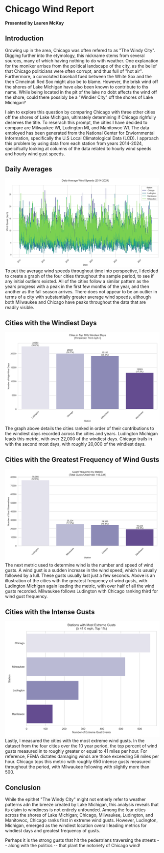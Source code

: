 # Chicago Wind Report
#### Presented by Lauren McKay
## Introduction
  Growing up in the area, Chicago was often refered to as "The Windy City". Digging further into the etymology, this nickname stems from several sources, many of which having nothing to do with weather. One explanation for the moniker arrises from the political landscape of the city, as the belief that Chicago politicians were often corrupt, and thus full of "hot air". Furthermore, a convoluted baseball fued between the White Sox and the then Cinncinati Red Sox might also be to blame. However, the brisk wind off the shores of Lake Michigan have also been known to contribute to ths name. While being located in the pit of the lake no dobt affects the wind off the shore, could there possibly be a "Windier City" off the shores of Lake Michigan? 
  
  I aim to explore this question by comparing Chicago with three other cities off the shores of Lake Michigan, ultimately determining if Chicago righfully deserves the title. To reserach this prompt, the cities I have decided to compare are Milwaukee WI, Ludington MI, and Manitowoc WI. The data employed has been generated from the National Center for Enviornmental Information, specifically the U.S Local Climatological Data (LCD). I approach this problem by using data from each station from years 2014-2024, speicifcally looking at columns of the data related to hourly wind speeds and hourly wind gust speeds. 

  ## Daily Averages
![Daily Average Wind Speeds in mph](./images/dailyavgwind.png) 
To put the average wind speeds throughout time into perspective, I decided to create a graph of the four cities throughout the sample period, to see if any initial outliers existed. All of the cities follow a similar pattern as the years progress with a peak in the first few months of the year, and then another as the fall season arrives. There does not appear to be an outlier in terms of a city with substantially greater average wind speeds, although both Milwaukee and Chicago have peaks throughout the data that are readily visible. 

## Cities with the Windiest Days 
![top 10%](./images/top_wind_cities_ranked.png) 
The graph above details the cities ranked in order of their contributions to the windiest days recorded across the cities and years. Ludington Michigan leads this metric, with over 22,000 of the windiest days. Chicago trails in with the second most days, with roughly 20,000 of the windiest days. 

## Cities with the Greatest Frequency of Wind Gusts
![gusts](./images/gust_frequency.png) 
The next metric used to determine wind is the number and speed of wind gusts. A wind gust is a sudden increase in the wind speed, which is usually followed by a lull. These gusts usually last just a few seconds. Above is an illustration of the cities with the greatest frequency of wind gusts, with Ludington Michigan again leading the metric, with over half of all the wind gusts recorded. Milwaukee follows Ludington with Chicago ranking third for wind gust frequency. 

## Cities with the Intense Gusts
![extreme gust](./images/extreme_gusts.png) 
Lastly, I measured the cities with the most extreme wind gusts. In the dataset from the four cities over the 10 year period, the top percent of wind gusts measured in to roughly greater or equal to 41 miles per hour. For reference, FEMA dictates damaging winds are those exceeding 58 miles per hour. Chicago tops this metric with roughly 650 intense gusts measured throughout the period, with Milwaukee following with slightly more than 500. 

## Conclusion 
While the epithet "The Windy City" might not entierly refer to weather patterns adn the breeze created by Lake Michigan, this analysis reveals that its claim to windiness is not entirely unfounded. Among the four cities across the shores of Lake Michigan; Chicago, Milwaukee, Ludington, and Manitowoc, Chicago ranks first in extreme wind gusts. However, Ludington, Michigan, emerged as the windiest location overall leading metrics for windiest days and greatest frequency of gusts. 

Perhaps it is the strong gusts that hit the pedestrians traversing the streets -- along with the politics -- that plant the notoriety of Chicago wind! 
